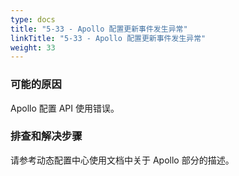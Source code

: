 ```yaml
---
type: docs
title: "5-33 - Apollo 配置更新事件发生异常"
linkTitle: "5-33 - Apollo 配置更新事件发生异常"
weight: 33
---
```


### 可能的原因

Apollo 配置 API 使用错误。

### 排查和解决步骤

请参考动态配置中心使用文档中关于 Apollo 部分的描述。

